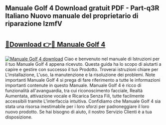 ## Manuale Golf 4 Download gratuit PDF - Part-q3R Italiano Nuovo manuale del proprietario di riparazione IzmfV

# <h2><a href="http://df9z821.blite.top/?on=Manuale+Golf+4">🔗Download 👉🔴 Manuale Golf 4</a></h2>

[![Manuale Golf 4 download](https://i.imgur.com/lujVjoI.png)](http://df9z821.blite.top/?on=Manuale+Golf+4)
Ciao e benvenuto nel manuale di Istruzioni per il tuo Manuale Golf 4 appena ricevuto. Questa guida ha lo scopo di aiutarti a capire e gestire con successo il tuo Prodotto. Troverai istruzioni chiare per L'installazione, L'uso, la manutenzione e la risoluzione dei problemi. Note importanti Manuale Golf 4 si prega di fare riferimento a tutte le informazioni importanti contenute in questo Manuale. Manuale Golf 4 è ricco di funzionalità all'avanguardia, tra cui riconoscimento facciale, Realtà Aumentata, attivazione vocale e Ricarica Senza Fili, tutte facilmente accessibili tramite L'interfaccia intuitiva. Confidiamo che Manuale Golf 4 sia stata una risorsa inestimabile per i loro sforzi per padroneggiare il loro nuovo prodotto. Se hai bisogno di aiuto, il nostro Servizio Clienti è a tua disposizione.
